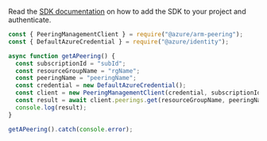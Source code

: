 Read the [SDK documentation](https://github.com/Azure/azure-sdk-for-js/blob/%40azure%2Farm-peering_2.0.1/sdk/peering/arm-peering/README.md) on how to add the SDK to your project and authenticate.

```javascript
const { PeeringManagementClient } = require("@azure/arm-peering");
const { DefaultAzureCredential } = require("@azure/identity");

async function getAPeering() {
  const subscriptionId = "subId";
  const resourceGroupName = "rgName";
  const peeringName = "peeringName";
  const credential = new DefaultAzureCredential();
  const client = new PeeringManagementClient(credential, subscriptionId);
  const result = await client.peerings.get(resourceGroupName, peeringName);
  console.log(result);
}

getAPeering().catch(console.error);
```

